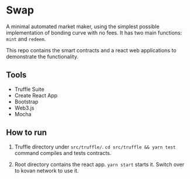 # Swap

A minimal automated market maker, using the simplest possible implementation of bonding curve with no fees. It has two main functions: `mint` and `redeem`.

This repo contains the smart contracts and a react web applications to demonstrate the functionality.

## Tools
- Truffle Suite
- Create React App
- Bootstrap
- Web3.js
- Mocha 

## How to run

1. Truffle directory under `src/truffle/`. `cd src/truffle && yarn test` command compiles and tests contracts.

2. Root directory contains the react app. `yarn start` starts it. Switch over to kovan network to use it.


